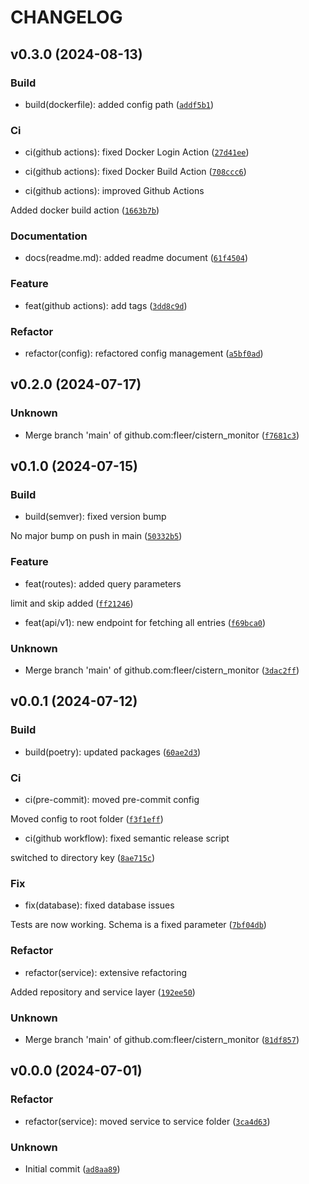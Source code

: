 # CHANGELOG

## v0.3.0 (2024-08-13)

### Build

* build(dockerfile): added config path ([`addf5b1`](https://github.com/fleer/cistern_monitor/commit/addf5b19c91a2d464a1e420d72338689ec62f90d))

### Ci

* ci(github actions): fixed Docker Login Action ([`27d41ee`](https://github.com/fleer/cistern_monitor/commit/27d41ee0743aff4072fd7a7050c5aacddb43111f))

* ci(github actions): fixed Docker Build Action ([`708ccc6`](https://github.com/fleer/cistern_monitor/commit/708ccc6289b99f9662e60d3343afdfac1ce3d88f))

* ci(github actions): improved Github Actions

Added docker build action ([`1663b7b`](https://github.com/fleer/cistern_monitor/commit/1663b7b0f5b80a3e02ee10101ca28bab4a9d9d0c))

### Documentation

* docs(readme.md): added readme document ([`61f4504`](https://github.com/fleer/cistern_monitor/commit/61f4504d6e7f7916954296c28b66737a08155e76))

### Feature

* feat(github actions): add tags ([`3dd8c9d`](https://github.com/fleer/cistern_monitor/commit/3dd8c9d9a2ec45a63f7a7978b77385ed96a405ee))

### Refactor

* refactor(config): refactored config management ([`a5bf0ad`](https://github.com/fleer/cistern_monitor/commit/a5bf0ad143d03a2aecc3d09f263a6dd634e56784))

## v0.2.0 (2024-07-17)

### Unknown

* Merge branch &#39;main&#39; of github.com:fleer/cistern_monitor ([`f7681c3`](https://github.com/fleer/cistern_monitor/commit/f7681c32780b127e321bb98bb0563471c0617e61))

## v0.1.0 (2024-07-15)

### Build

* build(semver): fixed version bump

No major bump on push in main ([`50332b5`](https://github.com/fleer/cistern_monitor/commit/50332b50072cf21e0595a16cdab65c250a63162d))

### Feature

* feat(routes): added query parameters

limit and skip added ([`ff21246`](https://github.com/fleer/cistern_monitor/commit/ff21246b9bed40ec94ae4ad852c45ed13f11c2de))

* feat(api/v1): new endpoint for fetching all entries ([`f69bca0`](https://github.com/fleer/cistern_monitor/commit/f69bca0d96826a31921dc73ffc4ef8b9f4058ad6))

### Unknown

* Merge branch &#39;main&#39; of github.com:fleer/cistern_monitor ([`3dac2ff`](https://github.com/fleer/cistern_monitor/commit/3dac2ff665b107feb353358ddad514f0afe8d43e))

## v0.0.1 (2024-07-12)

### Build

* build(poetry): updated packages ([`60ae2d3`](https://github.com/fleer/cistern_monitor/commit/60ae2d3c4cbb1b528046e5af64b3be6c019fa2f8))

### Ci

* ci(pre-commit): moved pre-commit config

Moved config to root folder ([`f3f1eff`](https://github.com/fleer/cistern_monitor/commit/f3f1effaf940336a255725f260f06f2d1f6f4f0d))

* ci(github workflow): fixed semantic release script

switched to directory key ([`8ae715c`](https://github.com/fleer/cistern_monitor/commit/8ae715cc2a8d3661b73b4d04c9d4201b4186661a))

### Fix

* fix(database): fixed database issues

Tests are now working. Schema is a fixed parameter ([`7bf04db`](https://github.com/fleer/cistern_monitor/commit/7bf04db73628eb21817bd7a62c161e44c1c9293d))

### Refactor

* refactor(service): extensive refactoring

Added repository and service layer ([`192ee50`](https://github.com/fleer/cistern_monitor/commit/192ee50b883df00b490abd5056b6166265a98245))

### Unknown

* Merge branch &#39;main&#39; of github.com:fleer/cistern_monitor ([`81df857`](https://github.com/fleer/cistern_monitor/commit/81df8571cb3e987531c4ebfdb675920756facf62))

## v0.0.0 (2024-07-01)

### Refactor

* refactor(service): moved service to service folder ([`3ca4d63`](https://github.com/fleer/cistern_monitor/commit/3ca4d63c9eb3d39128e41fd87184cffe0e826a61))

### Unknown

* Initial commit ([`ad8aa89`](https://github.com/fleer/cistern_monitor/commit/ad8aa895b9f7f0b1fad23581ba1cc91ffa203fe2))
